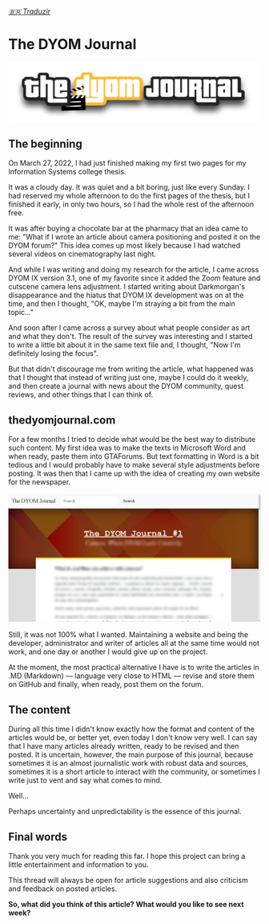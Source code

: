 ###### [:brazil: Traduzir](Portuguese.MD)

# The DYOM Journal

![logo](../LOGO.png)

## The beginning

On March 27, 2022, I had just finished making my first two pages for my Information Systems college thesis.

It was a cloudy day. It was quiet and a bit boring, just like every Sunday. I had reserved my whole afternoon to do the first pages of the thesis, but I finished it early, in only two hours, so I had the whole rest of the afternoon free.

It was after buying a chocolate bar at the pharmacy that an idea came to me: "What if I wrote an article about camera positioning and posted it on the DYOM forum?" This idea comes up most likely because I had watched several videos on cinematography last night.

And while I was writing and doing my research for the article, I came across DYOM IX version 3.1, one of my favorite since it added the Zoom feature and cutscene camera lens adjustment. I started writing about Darkmorgan's disappearance and the hiatus that DYOM IX development was on at the time, and then I thought, "OK, maybe I'm straying a bit from the main topic..."

And soon after I came across a survey about what people consider as art and what they don't. The result of the survey was interesting and I started to write a little bit about it in the same text file and, I thought, "Now I'm definitely losing the focus".

But that didn't discourage me from writing the article, what happened was that I thought that instead of writing just one, maybe I could do it weekly, and then create a journal with news about the DYOM community, quest reviews, and other things that I can think of.

## thedyomjournal.com

For a few months I tried to decide what would be the best way to distribute such content. My first idea was to make the texts in Microsoft Word and when ready, paste them into GTAForums. But text formatting in Word is a bit tedious and I would probably have to make several style adjustments before posting. It was then that I came up with the idea of creating my own website for the newspaper.

![site](images/site.png)

Still, it was not 100% what I wanted. Maintaining a website and being the developer, administrator and writer of articles all at the same time would not work, and one day or another I would give up on the project.

At the moment, the most practical alternative I have is to write the articles in .MD (Markdown) &mdash; language very close to HTML &mdash; revise and store them on GitHub and finally, when ready, post them on the forum.

## The content

During all this time I didn't know exactly how the format and content of the articles would be, or better yet, even today I don't know very well. I can say that I have many articles already written, ready to be revised and then posted. It is uncertain, however, the main purpose of this journal, because sometimes it is an almost journalistic work with robust data and sources, sometimes it is a short article to interact with the community, or sometimes I write just to vent and say what comes to mind.

Well...

Perhaps uncertainty and unpredictability is the essence of this journal.

## Final words

Thank you very much for reading this far. I hope this project can bring a little entertainment and information to you.

This thread will always be open for article suggestions and also criticism and feedback on posted articles.

**So, what did you think of this article? What would you like to see next week?**
